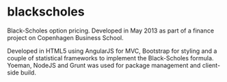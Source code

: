 blackscholes
============

Black-Scholes option pricing. Developed in May 2013 as part of a finance project on Copenhagen Business School.

Developed in HTML5 using AngularJS for MVC, Bootstrap for styling and a couple of statistical frameworks to implement the Black-Scholes formula. Yoeman, NodeJS and Grunt was used for package management and client-side build.  
